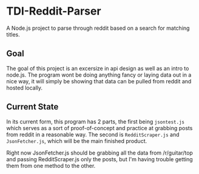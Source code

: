 # TDI-Reddit-Parser
A Node.js project to parse through reddit based on a search for matching  
titles.

## Goal
The goal of this project is an excersize in api design as well as an intro to
node.js. The program wont be doing anything fancy or laying data out in a nice
way, it will simply be showing that data can be pulled from reddit and hosted 
locally.

## Current State
In its current form, this program has 2 parts, the first being `jsontest.js` 
which serves as a sort of proof-of-concept and practice at grabbing posts from 
reddit in a reasonable way. The second is `RedditScraper.js` and 
`JsonFetcher.js`, which will be the main finished product.

Right now JsonFetcher.js should be grabbing all the data from /r/guitar/top and
passing RedditScraper.js only the posts, but I'm having trouble getting them
from one method to the other.
